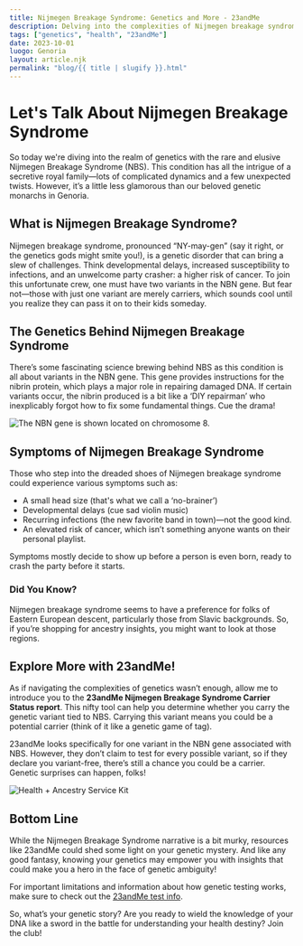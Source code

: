 ```yaml
---
title: Nijmegen Breakage Syndrome: Genetics and More - 23andMe
description: Delving into the complexities of Nijmegen breakage syndrome and how 23andMe can help you understand your genetic health.
tags: ["genetics", "health", "23andMe"]
date: 2023-10-01
luogo: Genoria
layout: article.njk
permalink: "blog/{{ title | slugify }}.html"
---
```


# Let's Talk About Nijmegen Breakage Syndrome

So today we're diving into the realm of genetics with the rare and elusive Nijmegen Breakage Syndrome (NBS). This condition has all the intrigue of a secretive royal family—lots of complicated dynamics and a few unexpected twists. However, it’s a little less glamorous than our beloved genetic monarchs in Genoria.

## What is Nijmegen Breakage Syndrome?

Nijmegen breakage syndrome, pronounced “NY-may-gen” (say it right, or the genetics gods might smite you!), is a genetic disorder that can bring a slew of challenges. Think developmental delays, increased susceptibility to infections, and an unwelcome party crasher: a higher risk of cancer. To join this unfortunate crew, one must have two variants in the NBN gene. But fear not—those with just one variant are merely carriers, which sounds cool until you realize they can pass it on to their kids someday.

## The Genetics Behind Nijmegen Breakage Syndrome

There’s some fascinating science brewing behind NBS as this condition is all about variants in the NBN gene. This gene provides instructions for the nibrin protein, which plays a major role in repairing damaged DNA. If certain variants occur, the nibrin produced is a bit like a ‘DIY repairman’ who inexplicably forgot how to fix some fundamental things. Cue the drama!

![The NBN gene is shown located on chromosome 8.](https://pub-prd-seohub-us-west-2.s3.us-west-2.amazonaws.com/wp-content/uploads/sites/2/2022/01/Screen-Shot-2022-01-24-at-2.08.49-PM-1024x615.png)

## Symptoms of Nijmegen Breakage Syndrome

Those who step into the dreaded shoes of Nijmegen breakage syndrome could experience various symptoms such as:

- A small head size (that's what we call a ‘no-brainer’)
- Developmental delays (cue sad violin music)
- Recurring infections (the new favorite band in town)—not the good kind.
- An elevated risk of cancer, which isn’t something anyone wants on their personal playlist.

Symptoms mostly decide to show up before a person is even born, ready to crash the party before it starts.

### Did You Know?

Nijmegen breakage syndrome seems to have a preference for folks of Eastern European descent, particularly those from Slavic backgrounds. So, if you’re shopping for ancestry insights, you might want to look at those regions.

## Explore More with 23andMe!

As if navigating the complexities of genetics wasn’t enough, allow me to introduce you to the **23andMe Nijmegen Breakage Syndrome Carrier Status report**. This nifty tool can help you determine whether you carry the genetic variant tied to NBS. Carrying this variant means you could be a potential carrier (think of it like a genetic game of tag).

23andMe looks specifically for one variant in the NBN gene associated with NBS. However, they don’t claim to test for every possible variant, so if they declare you variant-free, there’s still a chance you could be a carrier. Genetic surprises can happen, folks!

![Health + Ancestry Service Kit](https://pub-prd-seohub-us-west-2.s3.us-west-2.amazonaws.com/wp-content/uploads/sites/2/2022/03/HA-Kit-Image-1.png)

## Bottom Line

While the Nijmegen Breakage Syndrome narrative is a bit murky, resources like 23andMe could shed some light on your genetic mystery. And like any good fantasy, knowing your genetics may empower you with insights that could make you a hero in the face of genetic ambiguity!

For important limitations and information about how genetic testing works, make sure to check out the [23andMe test info](https://www.23andme.com/test-info_).

So, what’s your genetic story? Are you ready to wield the knowledge of your DNA like a sword in the battle for understanding your health destiny? Join the club!